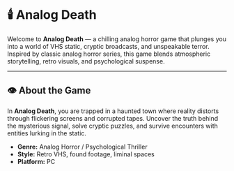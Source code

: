 # 🕯️ Analog Death

Welcome to **Analog Death** — a chilling analog horror game that plunges you into a world of VHS static, cryptic broadcasts, and unspeakable terror. Inspired by classic analog horror series, this game blends atmospheric storytelling, retro visuals, and psychological suspense.

---

## 👁️ About the Game

In **Analog Death**, you are trapped in a haunted town where reality distorts through flickering screens and corrupted tapes. Uncover the truth behind the mysterious signal, solve cryptic puzzles, and survive encounters with entities lurking in the static.

- **Genre:** Analog Horror / Psychological Thriller
- **Style:** Retro VHS, found footage, liminal spaces
- **Platform:** PC